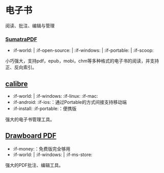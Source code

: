 # 电子书

阅读、批注、编辑与管理

### [SumatraPDF](http://www.sumatrapdfreader.org/free-pdf-reader.html)

- :if-world: | :if-open-source: | :if-windows: | :if-portable: | :if-scoop:

小巧强大，支持pdf，epub，mobi，chm等多种格式的电子书的阅读，并支持正、反向索引。

## [calibre](http://calibre-ebook.com/)

- :if-world: | :if-windows: :if-linux: :if-mac:
- :if-android: :if-ios:：通过Portable的方式间接支持移动端
- :if-install: :if-portable:：便携版

强大的电子书管理工具。

## [Drawboard PDF](https://www.drawboard.com/)

- :if-money:：免费版完全够用
- :if-world: | :if-windows: | :if-ms-store:

强大的PDF批注、编辑工具。